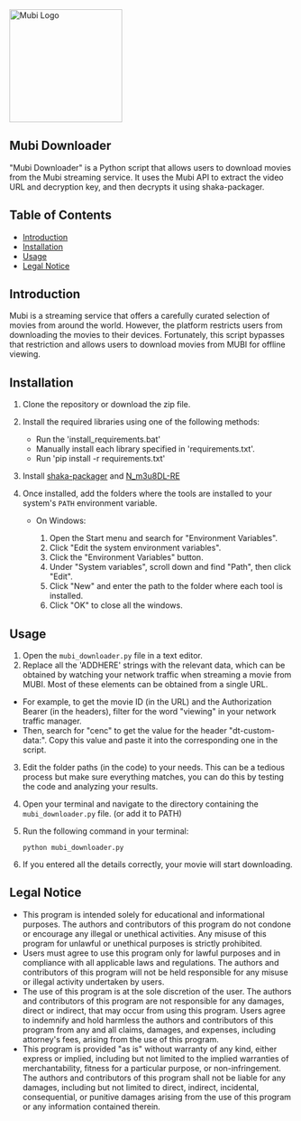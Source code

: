 <img src="https://mubi.com/MUBI-logo.png" alt="Mubi Logo" width="200"/>

## Mubi Downloader

"Mubi Downloader" is a Python script that allows users to download movies from the Mubi streaming service. It uses the Mubi API to extract the video URL and decryption key, and then decrypts it using shaka-packager.

## Table of Contents
- [Introduction](#Introduction)
- [Installation](#installation)
- [Usage](#usage)
- [Legal Notice](#legal-notice)

## Introduction
Mubi is a streaming service that offers a carefully curated selection of movies from around the world. However, the platform restricts users from downloading the movies to their devices. Fortunately, this script bypasses that restriction and allows users to download movies from MUBI for offline viewing.

## Installation
1. Clone the repository or download the zip file.
2. Install the required libraries using one of the following methods:
    * Run the 'install_requirements.bat'
    * Manually install each library specified in 'requirements.txt'.
    * Run 'pip install -r requirements.txt'
3. Install [shaka-packager](https://github.com/shaka-project/shaka-packager/releases/tag/v2.6.1) and [N_m3u8DL-RE](https://github.com/nilaoda/N_m3u8DL-RE/releases)
4. Once installed, add the folders where the tools are installed to your system's `PATH` environment variable. 

   - On Windows:

     1. Open the Start menu and search for "Environment Variables".
     2. Click "Edit the system environment variables".
     3. Click the "Environment Variables" button.
     4. Under "System variables", scroll down and find "Path", then click "Edit".
     5. Click "New" and enter the path to the folder where each tool is installed.
     6. Click "OK" to close all the windows.

## Usage

1. Open the `mubi_downloader.py` file in a text editor.
2. Replace all the 'ADDHERE' strings with the relevant data, which can be obtained by watching your network traffic when streaming a movie from MUBI. Most of these elements can be obtained from a single URL. 
- For example, to get the movie ID (in the URL) and the Authorization Bearer (in the headers), filter for the word "viewing" in your network traffic manager. 
- Then, search for "cenc" to get the value for the header "dt-custom-data:". Copy this value and paste it into the corresponding one in the script.
3. Edit the folder paths (in the code) to your needs. This can be a tedious process but make sure everything matches, you can do this by testing the code and analyzing your results.
4. Open your terminal and navigate to the directory containing the `mubi_downloader.py` file. (or add it to PATH)
5. Run the following command in your terminal:

    ```
    python mubi_downloader.py
    ```

6. If you entered all the details correctly, your movie will start downloading.

## Legal Notice
- This program is intended solely for educational and informational purposes. The authors and contributors of this program do not condone or encourage any illegal or unethical activities. Any misuse of this program for unlawful or unethical purposes is strictly prohibited.
- Users must agree to use this program only for lawful purposes and in compliance with all applicable laws and regulations. The authors and contributors of this program will not be held responsible for any misuse or illegal activity undertaken by users.
- The use of this program is at the sole discretion of the user. The authors and contributors of this program are not responsible for any damages, direct or indirect, that may occur from using this program. Users agree to indemnify and hold harmless the authors and contributors of this program from any and all claims, damages, and expenses, including attorney's fees, arising from the use of this program.
- This program is provided "as is" without warranty of any kind, either express or implied, including but not limited to the implied warranties of merchantability, fitness for a particular purpose, or non-infringement. The authors and contributors of this program shall not be liable for any damages, including but not limited to direct, indirect, incidental, consequential, or punitive damages arising from the use of this program or any information contained therein.
